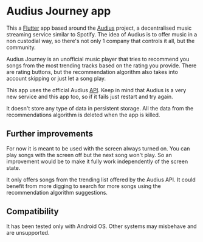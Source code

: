 # Audius Journey app

This a [Flutter](https://flutter.dev/) app based around the [Audius](https://audius.org/) project, a decentralised music streaming service similar to Spotify. The idea of Audius is to offer music in a non custodial way, so there's not only 1 company that controls it all, but the community.

Audius Journey is an unofficial music player that tries to recommend you songs from the most trending tracks based on the rating you provide. There are rating buttons, but the recommendation algorithm also takes into account skipping or just let a song play.

This app uses the official Audius [API](https://audiusproject.github.io/api-docs/#audius-api-docs). Keep in mind that Audius is a very new service and this app too, so if it fails just restart and try again.

It doesn't store any type of data in persistent storage. All the data from the recommendations algorithm is deleted when the app is killed.

## Further improvements

For now it is meant to be used with the screen always turned on. You can play songs with the screen off but the next song won't play. So an improvement would be to make it fully work independently of the screen state.

It only offers songs from the trending list offered by the Audius API. It could benefit from more digging to search for more songs using the recommendation algorithm suggestions.

## Compatibility

It has been tested only with Android OS. Other systems may misbehave and are unsupported.
